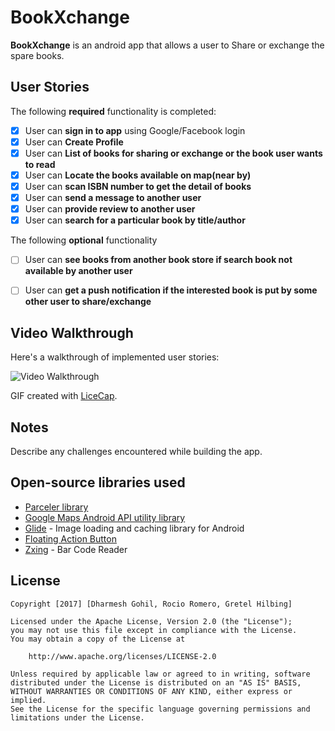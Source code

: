 # BookXchange

**BookXchange** is an android app that allows a user to Share or exchange the spare books.

## User Stories

The following **required** functionality is completed:

* [x]	User can **sign in to app** using Google/Facebook login
* [x]	User can **Create Profile**
* [x]	User can **List of books for sharing or exchange or the book user wants to read**
* [x]	User can **Locate the books available on map(near by)**
* [X]	User can **scan ISBN number to get the detail of books**
* [x]	User can **send a message to another user**
* [X]	User can **provide review to another user**
* [X]	User can **search for a particular book by title/author**

The following **optional** functionality

* [ ]	User can **see books from another book store if search book not available by another user**
* [ ]	User can **get a push notification if the interested book is put by some other user to share/exchange**


## Video Walkthrough

Here's a walkthrough of implemented user stories:

<img src='https://i.imgur.com/AJ5uDpS.gif' title='Video Walkthrough' width='' alt='Video Walkthrough' />

GIF created with [LiceCap](http://www.cockos.com/licecap/).

## Notes

Describe any challenges encountered while building the app.

## Open-source libraries used

- [Parceler library](http://guides.codepath.com/android/Using-Parceler)
- [Google Maps Android API utility library](https://github.com/googlemaps/android-maps-utils)
- [Glide](http://inthecheesefactory.com/blog/get-to-know-glide-recommended-by-google/en) - Image loading and caching library for Android
- [Floating Action Button](https://github.com/Clans/FloatingActionButton)
- [Zxing](https://github.com/zxing/zxing) - Bar Code Reader 


## License

    Copyright [2017] [Dharmesh Gohil, Rocio Romero, Gretel Hilbing]

    Licensed under the Apache License, Version 2.0 (the "License");
    you may not use this file except in compliance with the License.
    You may obtain a copy of the License at

        http://www.apache.org/licenses/LICENSE-2.0

    Unless required by applicable law or agreed to in writing, software
    distributed under the License is distributed on an "AS IS" BASIS,
    WITHOUT WARRANTIES OR CONDITIONS OF ANY KIND, either express or implied.
    See the License for the specific language governing permissions and
    limitations under the License.
